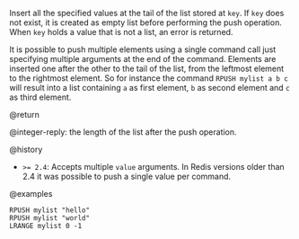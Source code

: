 Insert all the specified values at the tail of the list stored at `key`.
If `key` does not exist, it is created as empty list before performing the push
operation.
When `key` holds a value that is not a list, an error is returned.

It is possible to push multiple elements using a single command call just
specifying multiple arguments at the end of the command.
Elements are inserted one after the other to the tail of the list, from the
leftmost element to the rightmost element.
So for instance the command `RPUSH mylist a b c` will result into a list
containing `a` as first element, `b` as second element and `c` as third element.

@return

@integer-reply: the length of the list after the push operation.

@history

* `>= 2.4`: Accepts multiple `value` arguments.
  In Redis versions older than 2.4 it was possible to push a single value per
  command.

@examples

```cli
RPUSH mylist "hello"
RPUSH mylist "world"
LRANGE mylist 0 -1
```
